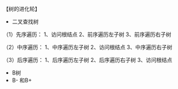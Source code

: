 【树的进化轮】
* 二叉查找树

（1）先序遍历： 
1、访问根结点 
2、前序遍历左子树 
3、前序遍历右子树 

（2）中序遍历： 
1、中序遍历左子树 
2、访问根结点 
3、中序遍历右子树 

（3）后序遍历： 
1、后序遍历左子树 
2、后序遍历右子树 
3、访问根结点

* B树
* B- 和B+